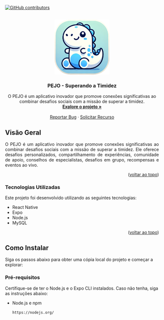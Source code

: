 <!-- Improved compatibility of back to top link -->
<a id="readme-top"></a>

<!-- PROJECT SHIELDS -->
[![GitHub contributors](https://img.shields.io/github/contributors/otavig/pejo.svg)](https://github.com/username/pejo/graphs/contributors/)

<!-- PROJECT LOGO -->
<br />
<div align="center">
  <a href="https://github.com/username/pejo">
    <img src="https://github.com/Otavig/PejoApp/blob/main/assets/imgs/icon.png" alt="Logo" height="180px"/>
  </a>

  <h3 align="center">PEJO - Superando a Timidez</h3>

  <p align="center">
    O PEJO é um aplicativo inovador que promove conexões significativas ao combinar desafios sociais com a missão de superar a timidez.
    <br />
    <a href="https://github.com/otavig/pejo"><strong>Explore o projeto »</strong></a>
    <br />
    <br />
    <a href="https://github.com/otavig/pejo/issues/new?labels=bug&template=bug-report---.md">Reportar Bug</a>
    ·
    <a href="https://github.com/otavig/pejo/issues/new?labels=enhancement&template=feature-request---.md">Solicitar Recurso</a>
  </p>
</div>


<!-- VISÃO GERAL -->
## Visão Geral

<p align="justify">
O PEJO é um aplicativo inovador que promove conexões significativas ao combinar desafios sociais com a missão de superar a timidez. Ele oferece desafios personalizados, compartilhamento de experiências, comunidade de apoio, conselhos de especialistas, desafios em grupo, recompensas e eventos ao vivo.
</p>

<p align="right">(<a href="#readme-top">voltar ao topo</a>)</p>

### Tecnologias Utilizadas

Este projeto foi desenvolvido utilizando as seguintes tecnologias:

* React Native
* Expo
* Node.js
* MySQL

<p align="right">(<a href="#readme-top">voltar ao topo</a>)</p>

<!-- GETTING STARTED -->
## Como Instalar

Siga os passos abaixo para obter uma cópia local do projeto e começar a explorar:

### Pré-requisitos

Certifique-se de ter o Node.js e o Expo CLI instalados. Caso não tenha, siga as instruções abaixo:

* Node.js e npm
  ```sh
  https://nodejs.org/

